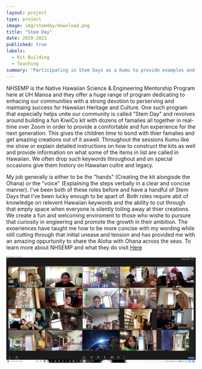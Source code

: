```yaml
---
layout: project
type: project
image: img/stemday/download.png
title: "Stem Day"
date: 2020-2023
published: true
labels:
  - Kit Building
  - Teaching
summary: "Participating in Stem Days as a Kumu to provide examples and real-time kit building with Ohana from across the islands and Mainland"
---
```



NHSEMP is the Native Hawaiian Science & Engineering Mentorship Program here at UH Manoa and they offer a huge range of program dedicating to enhacing our communities with a strong devotion to perserving and maintaing success for Hawaiian Heritage and Culture. One such program that especially helps unite our community is called "Stem Day" and revolves around building a fun KiwiCo kit with dozens of famalies all together in real-time over Zoom in order to provide a comfortable and fun experience for the next generation. This gives the children time to bond with thier famalies and get amazing creations out of it aswell. Throughout the sessions Kumu like me show or explain detailed instructions on how to construct the kits as well and provide information on what some of the items in list are called in Hawaiian. We often drop such keywords throughout and on special occasions give them history on Hawaiian cultre and legacy.

My job generally is either to be the "hands" (Creating the kit alongisde the Ohana) or the "voice" (Explaining the steps verbally in a clear and concise manner). I've been both of these roles before and have a handful of Stem Days that I've been lucky enough to be apart of. Both roles require abit of knowledge on relevent Hawaiian keywords and the ability to cut through that empty space when everyone is silently toiling away at thier creations. We create a fun and welcoming enviroment to those who wishe to pursure that curiosity in engieering and promote the growth in their ambition. The exoeriences have taught me how to be more concise with my wording while still cutting through that initial unease and tension and has provided me with an amazing oppurtunity to share the Aloha with Ohana across the seas. To learn more about NHSEMP and what they do visit [Here](https://sites.google.com/a/hawaii.edu/nhsemp/what-we-do)

<img class="img-fluid" src="../img/stemday/Screenshot (619).png">
